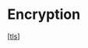 Encryption
==========


[[tls]]


[//begin]: # "Autogenerated link references for markdown compatibility"
[tls]: tls.md "TLS"
[//end]: # "Autogenerated link references"